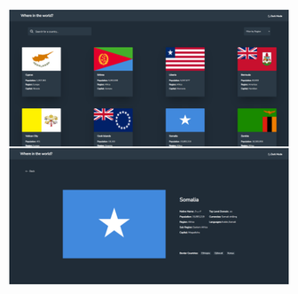 
![alt text](https://github.com/Mordorrrrrr/RestCountries/blob/main/icons/main.PNG)
![alt text](https://github.com/Mordorrrrrr/RestCountries/blob/main/icons/page.PNG)
